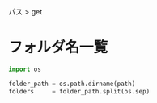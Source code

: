 パス > get
# フォルダ名一覧
```python
import os

folder_path = os.path.dirname(path)
folders     = folder_path.split(os.sep)
```
